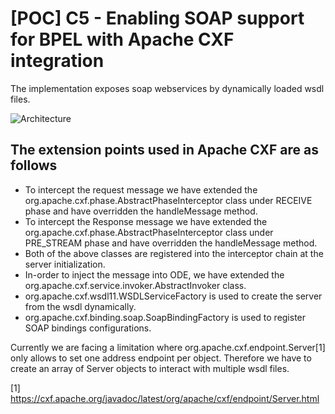 # [POC] C5 - Enabling SOAP support for BPEL with Apache CXF integration

The implementation exposes soap webservices by dynamically loaded wsdl files. 

![Architecture](architecture/CXF-Impl.png) 

## The extension points used in Apache CXF are as follows
* To intercept the request message we have extended the org.apache.cxf.phase.AbstractPhaseInterceptor<Message> class under RECEIVE phase and have overridden the handleMessage method.
* To intercept the Response message we have extended the org.apache.cxf.phase.AbstractPhaseInterceptor<Message> class under PRE_STREAM phase and have overridden the handleMessage method.
* Both of the above classes are registered into the interceptor chain at the server initialization. 
* In-order to inject the message into ODE, we have extended the org.apache.cxf.service.invoker.AbstractInvoker class.
* org.apache.cxf.wsdl11.WSDLServiceFactory is used to create the server from the wsdl dynamically.
* org.apache.cxf.binding.soap.SoapBindingFactory is used to register SOAP bindings configurations. 

Currently we are facing a limitation where org.apache.cxf.endpoint.Server[1] only allows to set one address endpoint per object. Therefore we have to create an array of Server objects to interact with multiple wsdl files. 

[1] https://cxf.apache.org/javadoc/latest/org/apache/cxf/endpoint/Server.html
